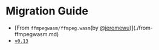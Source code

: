 # Migration Guide

- [From `ffmpegwasm/ffmpeg.wasm`(by [@jeromewu](https://github.com/jeromewu))](./from-ffmpegwasm.md)
- [`v0.13`](./v0.13.md)
